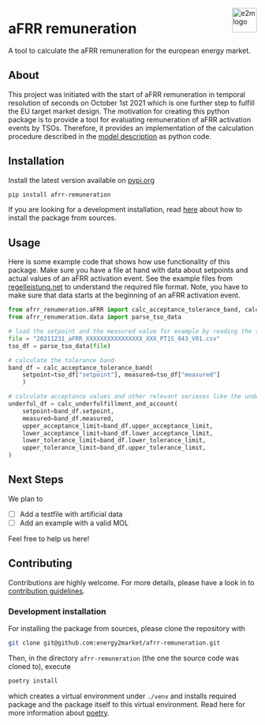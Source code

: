 <a href="https://www.e2m.energy/"><img src="https://user-images.githubusercontent.com/8255114/148765040-975650b6-1db2-4537-aac4-0840f28bf678.png" alt="e2m logo" title="e2m" height="50" align="right"></a>

# aFRR remuneration

A tool to calculate the aFRR remuneration for the european energy market.

## About

This project was initiated with the start of aFRR remuneration in temporal resolution of seconds on October 1st 2021 
which is one further step to fulfill the EU target market design.
The motivation for creating this python package is to provide a tool for evaluating remuneration of aFRR activation 
events by TSOs.
Therefore, it provides an implementation of the calculation procedure described in the 
[model description](https://www.regelleistung.net/ext/download/Modellbeschreibung_aFRR-Abrechnung_ab_01.10.2021) as 
python code.


## Installation 

Install the latest version available on [pypi.org](https://pypi.org/project/afrr-remuneration/)

```bash
pip install afrr-remuneration
```

If you are looking for a development installation, read [here](#development-installation) about how to install the package from sources.

## Usage

Here is some example code that shows how use functionality of this package. 
Make sure you have a file at hand with data about setpoints and actual values of an aFRR activation event. See the 
example files from 
[regelleistung.net](https://www.regelleistung.net/ext/download/Beispieldateien_aFRR-Abrechnung_ab_01.10.2021) to 
understand the required file format.
Note, you have to make sure that data starts at the beginning of an aFRR activation event.

````python 
from afrr_renumeration.aFRR import calc_acceptance_tolerance_band, calc_underfulfillment_and_account
from afrr_renumeration.data import parse_tso_data

# load the setpoint and the measured value for example by reading the tso data
file = "20211231_aFRR_XXXXXXXXXXXXXXXX_XXX_PT1S_043_V01.csv"
tso_df = parse_tso_data(file)

# calculate the tolerance band 
band_df = calc_acceptance_tolerance_band(
    setpoint=tso_df["setpoint"], measured=tso_df["measured"]
    )

# calculate acceptance values and other relevant serieses like the under-/overfulfillment 
underful_df = calc_underfulfillment_and_account(
    setpoint=band_df.setpoint,
    measured=band_df.measured,
    upper_acceptance_limit=band_df.upper_acceptance_limit,
    lower_acceptance_limit=band_df.lower_acceptance_limit,
    lower_tolerance_limit=band_df.lower_tolerance_limit,
    upper_tolerance_limit=band_df.upper_tolerance_limit,
)


````

## Next Steps

We plan to

- [ ] Add a testfile with artificial data
- [ ] Add an example with a valid MOL

Feel free to help us here!

## Contributing

Contributions are highly welcome. For more details, please have a look in to 
[contribution guidelines](https://github.com/energy2market/afrr-remuneration/blob/main/CONTRIBUTING.md).

### Development installation

For installing the package from sources, please clone the repository with

```bash
git clone git@github.com:energy2market/afrr-remuneration.git
```

Then, in the directory `afrr-remuneration` (the one the source code was cloned to), execute

```bash
poetry install
```

which creates a virtual environment under `./venv` and installs required package and the package itself to this virtual environment.
Read here for more information about <a href="https://python-poetry.org/">poetry</a>.
